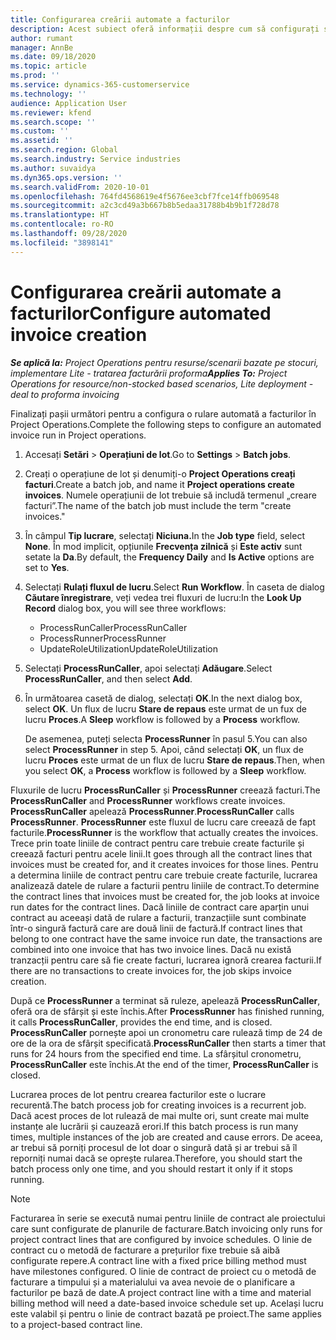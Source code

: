 ```yaml
---
title: Configurarea creării automate a facturilor
description: Acest subiect oferă informații despre cum să configurați sistemul pentru a genera facturi automat.
author: rumant
manager: AnnBe
ms.date: 09/18/2020
ms.topic: article
ms.prod: ''
ms.service: dynamics-365-customerservice
ms.technology: ''
audience: Application User
ms.reviewer: kfend
ms.search.scope: ''
ms.custom: ''
ms.assetid: ''
ms.search.region: Global
ms.search.industry: Service industries
ms.author: suvaidya
ms.dyn365.ops.version: ''
ms.search.validFrom: 2020-10-01
ms.openlocfilehash: 764fd4568619e4f5676ee3cbf7fce14ffb069548
ms.sourcegitcommit: a2c3cd49a3b667b8b5edaa31788b4b9b1f728d78
ms.translationtype: HT
ms.contentlocale: ro-RO
ms.lasthandoff: 09/28/2020
ms.locfileid: "3898141"
---
```

# <a name="configure-automated-invoice-creation"></a><span data-ttu-id="46f61-103">Configurarea creării automate a facturilor</span><span class="sxs-lookup"><span data-stu-id="46f61-103">Configure automated invoice creation</span></span>

<span data-ttu-id="46f61-104">_**Se aplică la:** Project Operations pentru resurse/scenarii bazate pe stocuri, implementare Lite - tratarea facturării proforma_</span><span class="sxs-lookup"><span data-stu-id="46f61-104">_**Applies To:** Project Operations for resource/non-stocked based scenarios, Lite deployment - deal to proforma invoicing_</span></span>

<span data-ttu-id="46f61-105">Finalizați pașii următori pentru a configura o rulare automată a facturilor în Project Operations.</span><span class="sxs-lookup"><span data-stu-id="46f61-105">Complete the following steps to configure an automated invoice run in Project operations.</span></span>

1. <span data-ttu-id="46f61-106">Accesați **Setări** \> **Operațiuni de lot**.</span><span class="sxs-lookup"><span data-stu-id="46f61-106">Go to **Settings** \> **Batch jobs**.</span></span>
2. <span data-ttu-id="46f61-107">Creați o operațiune de lot și denumiți-o **Project Operations creați facturi**.</span><span class="sxs-lookup"><span data-stu-id="46f61-107">Create a batch job, and name it **Project operations create invoices**.</span></span> <span data-ttu-id="46f61-108">Numele operațiunii de lot trebuie să includă termenul „creare facturi”.</span><span class="sxs-lookup"><span data-stu-id="46f61-108">The name of the batch job must include the term "create invoices."</span></span>
3. <span data-ttu-id="46f61-109">În câmpul **Tip lucrare**, selectați **Niciuna.**</span><span class="sxs-lookup"><span data-stu-id="46f61-109">In the **Job type** field, select **None**.</span></span> <span data-ttu-id="46f61-110">În mod implicit, opțiunile **Frecvența zilnică** și **Este activ** sunt setate la **Da**.</span><span class="sxs-lookup"><span data-stu-id="46f61-110">By default, the **Frequency Daily** and **Is Active** options are set to **Yes**.</span></span>
4. <span data-ttu-id="46f61-111">Selectați **Rulați fluxul de lucru**.</span><span class="sxs-lookup"><span data-stu-id="46f61-111">Select **Run Workflow**.</span></span> <span data-ttu-id="46f61-112">În caseta de dialog **Căutare înregistrare**, veți vedea trei fluxuri de lucru:</span><span class="sxs-lookup"><span data-stu-id="46f61-112">In the **Look Up Record** dialog box, you will see three workflows:</span></span>

    - <span data-ttu-id="46f61-113">ProcessRunCaller</span><span class="sxs-lookup"><span data-stu-id="46f61-113">ProcessRunCaller</span></span>
    - <span data-ttu-id="46f61-114">ProcessRunner</span><span class="sxs-lookup"><span data-stu-id="46f61-114">ProcessRunner</span></span>
    - <span data-ttu-id="46f61-115">UpdateRoleUtilization</span><span class="sxs-lookup"><span data-stu-id="46f61-115">UpdateRoleUtilization</span></span>

5. <span data-ttu-id="46f61-116">Selectați **ProcessRunCaller**, apoi selectați **Adăugare**.</span><span class="sxs-lookup"><span data-stu-id="46f61-116">Select **ProcessRunCaller**, and then select **Add**.</span></span>
6. <span data-ttu-id="46f61-117">În următoarea casetă de dialog, selectați **OK**.</span><span class="sxs-lookup"><span data-stu-id="46f61-117">In the next dialog box, select **OK**.</span></span> <span data-ttu-id="46f61-118">Un flux de lucru **Stare de repaus** este urmat de un fux de lucru **Proces**.</span><span class="sxs-lookup"><span data-stu-id="46f61-118">A **Sleep** workflow is followed by a **Process** workflow.</span></span>

    <span data-ttu-id="46f61-119">De asemenea, puteți selecta **ProcessRunner** în pasul 5.</span><span class="sxs-lookup"><span data-stu-id="46f61-119">You can also select **ProcessRunner** in step 5.</span></span> <span data-ttu-id="46f61-120">Apoi, când selectați **OK**, un flux de lucru **Proces** este urmat de un flux de lucru **Stare de repaus**.</span><span class="sxs-lookup"><span data-stu-id="46f61-120">Then, when you select **OK**, a **Process** workflow is followed by a **Sleep** workflow.</span></span>

<span data-ttu-id="46f61-121">Fluxurile de lucru **ProcessRunCaller** și **ProcessRunner** creează facturi.</span><span class="sxs-lookup"><span data-stu-id="46f61-121">The **ProcessRunCaller** and **ProcessRunner** workflows create invoices.</span></span> <span data-ttu-id="46f61-122">**ProcessRunCaller** apelează **ProcessRunner**.</span><span class="sxs-lookup"><span data-stu-id="46f61-122">**ProcessRunCaller** calls **ProcessRunner**.</span></span> <span data-ttu-id="46f61-123">**ProcessRunner** este fluxul de lucru care creează de fapt facturile.</span><span class="sxs-lookup"><span data-stu-id="46f61-123">**ProcessRunner** is the workflow that actually creates the invoices.</span></span> <span data-ttu-id="46f61-124">Trece prin toate liniile de contract pentru care trebuie create facturile și creează facturi pentru acele linii.</span><span class="sxs-lookup"><span data-stu-id="46f61-124">It goes through all the contract lines that invoices must be created for, and it creates invoices for those lines.</span></span> <span data-ttu-id="46f61-125">Pentru a determina liniile de contract pentru care trebuie create facturile, lucrarea analizează datele de rulare a facturii pentru liniile de contract.</span><span class="sxs-lookup"><span data-stu-id="46f61-125">To determine the contract lines that invoices must be created for, the job looks at invoice run dates for the contract lines.</span></span> <span data-ttu-id="46f61-126">Dacă liniile de contract care aparțin unui contract au aceeași dată de rulare a facturii, tranzacțiile sunt combinate într-o singură factură care are două linii de factură.</span><span class="sxs-lookup"><span data-stu-id="46f61-126">If contract lines that belong to one contract have the same invoice run date, the transactions are combined into one invoice that has two invoice lines.</span></span> <span data-ttu-id="46f61-127">Dacă nu există tranzacții pentru care să fie create facturi, lucrarea ignoră crearea facturii.</span><span class="sxs-lookup"><span data-stu-id="46f61-127">If there are no transactions to create invoices for, the job skips invoice creation.</span></span>

<span data-ttu-id="46f61-128">După ce **ProcessRunner** a terminat să ruleze, apelează **ProcessRunCaller**, oferă ora de sfârșit și este închis.</span><span class="sxs-lookup"><span data-stu-id="46f61-128">After **ProcessRunner** has finished running, it calls **ProcessRunCaller**, provides the end time, and is closed.</span></span> <span data-ttu-id="46f61-129">**ProcessRunCaller** pornește apoi un cronometru care rulează timp de 24 de ore de la ora de sfârșit specificată.</span><span class="sxs-lookup"><span data-stu-id="46f61-129">**ProcessRunCaller** then starts a timer that runs for 24 hours from the specified end time.</span></span> <span data-ttu-id="46f61-130">La sfârșitul cronometru, **ProcessRunCaller** este închis.</span><span class="sxs-lookup"><span data-stu-id="46f61-130">At the end of the timer, **ProcessRunCaller** is closed.</span></span>

<span data-ttu-id="46f61-131">Lucrarea proces de lot pentru crearea facturilor este o lucrare recurentă.</span><span class="sxs-lookup"><span data-stu-id="46f61-131">The batch process job for creating invoices is a recurrent job.</span></span> <span data-ttu-id="46f61-132">Dacă acest proces de lot rulează de mai multe ori, sunt create mai multe instanțe ale lucrării și cauzează erori.</span><span class="sxs-lookup"><span data-stu-id="46f61-132">If this batch process is run many times, multiple instances of the job are created and cause errors.</span></span> <span data-ttu-id="46f61-133">De aceea, ar trebui să porniți procesul de lot doar o singură dată și ar trebui să îl reporniți numai dacă se oprește rularea.</span><span class="sxs-lookup"><span data-stu-id="46f61-133">Therefore, you should start the batch process only one time, and you should restart it only if it stops running.</span></span>

> [!NOTE]
> <span data-ttu-id="46f61-134">Facturarea în serie se execută numai pentru liniile de contract ale proiectului care sunt configurate de planurile de facturare.</span><span class="sxs-lookup"><span data-stu-id="46f61-134">Batch invoicing only runs for project contract lines that are configured by invoice schedules.</span></span> <span data-ttu-id="46f61-135">O linie de contract cu o metodă de facturare a prețurilor fixe trebuie să aibă configurate repere.</span><span class="sxs-lookup"><span data-stu-id="46f61-135">A contract line with a fixed price billing method must have milestones configured.</span></span> <span data-ttu-id="46f61-136">O linie de contract de proiect cu o metodă de facturare a timpului și a materialului va avea nevoie de o planificare a facturilor pe bază de date.</span><span class="sxs-lookup"><span data-stu-id="46f61-136">A project contract line with a time and material billing method will need a date-based invoice schedule set up.</span></span> <span data-ttu-id="46f61-137">Același lucru este valabil și pentru o linie de contract bazată pe proiect.</span><span class="sxs-lookup"><span data-stu-id="46f61-137">The same applies to a project-based contract line.</span></span>     
